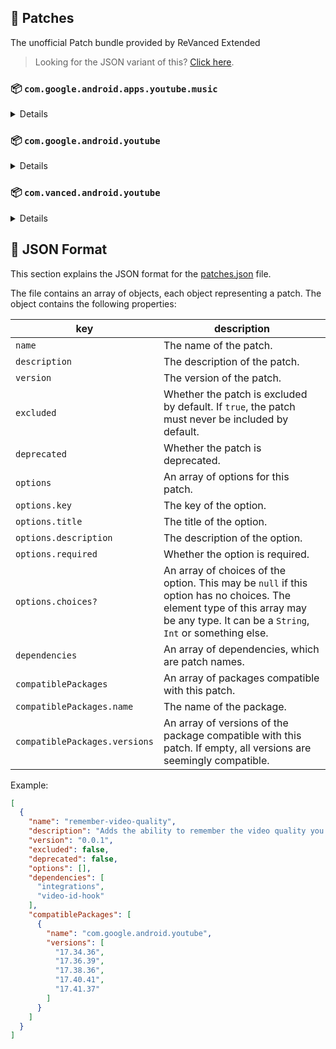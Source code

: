 ## 🧩 Patches

The unofficial Patch bundle provided by ReVanced Extended

> Looking for the JSON variant of this? [Click here](patches.json).

### 📦 `com.google.android.apps.youtube.music`
<details>

| 💊 Patch | 📜 Description | 🏹 Target Version |
|:--------:|:--------------:|:-----------------:|
| `minimized-playback-music` | Enables minimized playback on Kids music. | 5.29.52 |
| `tasteBuilder-remover` | Removes the "Tell us which artists you like" card from the home screen. | 5.29.52 |
| `hide-get-premium` | Removes all "Get Premium" evidences from the avatar menu. | 5.29.52 |
| `custom-branding-music-red` | Changes the YouTube Music launcher icon to your choice (defaults to ReVanced Red). | all |
| `custom-branding-music-revancify` | Changes the YouTube Music launcher icon to your choice (Revancify). | all |
| `compact-header` | Hides the music category bar at the top of the homepage. | 5.29.52 |
| `upgrade-button-remover` | Removes the upgrade tab from the pivot bar. | 5.29.52 |
| `background-play` | Enables playing music in the background. | 5.29.52 |
| `music-microg-support` | Allows YouTube Music ReVanced to run without root and under a different package name. | 5.29.52 |
| `custom-package-name-music` | Allows ReVanced Extended Music to run under a different package name than ReVanced Music (NON-ROOT users only!). | 5.29.52 |
| `music-video-ads` | Removes ads in the music player. | 5.29.52 |
| `codecs-unlock` | Adds more audio codec options. The new audio codecs usually result in better audio quality. | 5.29.52 |
| `exclusive-audio-playback` | Enables the option to play music without video. | 5.29.52 |
| `website-music` | Leave website URL in settings. | all |
| `tablet-mode` | Unlocks landscape mode. | 5.29.52 |
| `black-navbar` | Sets the navigation bar color to black. | 5.29.52 |
</details>

### 📦 `com.google.android.youtube`
<details>

| 💊 Patch | 📜 Description | 🏹 Target Version |
|:--------:|:--------------:|:-----------------:|
| `swipe-controls` | Adds volume and brightness swipe controls. | 17.41.37 |
| `overlay-buttons` | Add overlay buttons for YouTube - copy, copy with timestamp, repeat, download. | 17.41.37 |
| `overlay-buttons-alternative-icon` | Use alternative Icons for the overlay buttons. | 17.41.37 |
| `seekbar-tapping` | Enables tap-to-seek on the seekbar of the video player. | 17.41.37 |
| `disable-create-button` | Hides the create button in the navigation bar. | 17.41.37 |
| `hide-cast-button` | Hides the cast button in the video player. | all |
| `return-youtube-dislike` | Shows the dislike count of videos using the Return YouTube Dislike API. | 17.41.37 |
| `hide-autoplay-button` | Hides the autoplay button in the video player. | 17.41.37 |
| `hide-captions-button` | Hides the captions button in the video player. | 17.41.37 |
| `disable-auto-player-popup-panels` | Disable automatic popup panels (playlist or live chat) on video player. | 17.41.37 |
| `disable-startup-shorts-player` | Disables playing YouTube Shorts when launching YouTube. | 17.41.37 |
| `custom-branding-icon-red` | Changes the YouTube launcher icon to your choice (defaults to ReVanced Red). | all |
| `custom-branding-icon-blue` | Changes the YouTube launcher icon to your choice (ReVanced Blue). | all |
| `custom-branding-icon-revancify` | Changes the YouTube launcher icon to your choice (Revancify). | all |
| `custom-branding-name` | Changes the YouTube launcher name to your choice (defaults to ReVanced Extended). | all |
| `amoled` | Enables pure black theme. | all |
| `materialyou` | Enables MaterialYou theme for Android 12+. | all |
| `remove-playerbutton-background` | Disable Player Button Overlay Background. | all |
| `hide-pip-notification` | Disable pip notification when you first launch pip mode. | 17.41.37 |
| `hide-crowdfunding-box` | Hides the crowdfunding box between the player and video description. | 17.41.37 |
| `hide-time-and-seekbar` | Hides progress bar and time counter on videos. | 17.41.37 |
| `hide-watch-in-vr` | Hide the Watch in VR item from the menu item. | 17.41.37 |
| `extended` | Add ReVanced Extended Features. | 17.41.37 |
| `old-quality-layout` | Enables the original quality flyout menu. | 17.41.37 |
| `hide-shorts-button` | Hides the shorts button on the navigation bar. | 17.41.37 |
| `hide-watermark` | Hides creator's watermarks on videos. | 17.41.37 |
| `hide-email-address` | Hides the email address in the account switcher. | 17.41.37 |
| `sponsorblock` | Integrate SponsorBlock. | 17.41.37 |
| `enable-wide-searchbar` | Replaces the search icon with a wide search bar. This will hide the YouTube logo when active. | 17.41.37 |
| `tablet-mini-player` | Enables the tablet mini player layout. | 17.41.37 |
| `disable-auto-captions` | Disable forced captions from being automatically enabled. | 17.41.37 |
| `minimized-playback` | Enables minimized and background playback. | 17.41.37 |
| `client-spoof` | Spoofs the YouTube or Vanced client to prevent playback issues. | all |
| `client-spoof-v2` | Spoof the YouTube client version to prevent fullscreen rotation issue. | 17.41.37 |
| `translations` | Add Crowdin Translations. | all |
| `custom-video-buffer` | Lets you change the buffers of videos. | 17.41.37 |
| `always-autorepeat` | Always repeats the playing video again. | 17.41.37 |
| `microg-support` | Allows YouTube ReVanced to run without root and under a different package name with Vanced MicroG. | 17.41.37 |
| `custom-package-name` | Allows ReVanced Extended to run under a different package name than ReVanced (NON-ROOT users only!). | 17.41.37 |
| `settings` | Adds settings for ReVanced to YouTube. | all |
| `custom-playback-speed` | Adds more video playback speed options. | 17.41.37 |
| `hdr-auto-brightness` | Makes the brightness of HDR videos follow the system default. | 17.41.37 |
| `hide-button-container` | Removes button container. | 17.41.37 |
| `inapp-browser` | Use an external browser to open the url. | 17.41.37 |
| `parse-uri-redirect` | Follow direct links, bypassing youtube.com/redirect. | 17.41.37 |
| `hide-my-mix` | Remove My Mix from home feed and video player. | 17.41.37 |
| `optimize-resource` | Optimize resources to make your app lightweight, Add missing translations to YouTube. | all |
| `remember-video-quality` | Adds the ability to remember the video quality you chose in the video quality flyout. | 17.41.37 |
| `default-video-speed` | Adds the ability to set default video speed. | 17.41.37 |
| `video-ads` | Removes ads in the video player. | 17.41.37 |
| `general-ads` | Removes general ads. | 17.41.37 |
| `hide-infocard-suggestions` | Hides infocards in videos. | 17.41.37 |
| `website` | Leave website URL in ReVanced settings. | all |
</details>

### 📦 `com.vanced.android.youtube`
<details>

| 💊 Patch | 📜 Description | 🏹 Target Version |
|:--------:|:--------------:|:-----------------:|
| `client-spoof` | Spoofs the YouTube or Vanced client to prevent playback issues. | all |
</details>



## 📝 JSON Format

This section explains the JSON format for the [patches.json](patches.json) file.

The file contains an array of objects, each object representing a patch. The object contains the following properties:

| key                           | description                                                                                                                                                                           |
|-------------------------------|---------------------------------------------------------------------------------------------------------------------------------------------------------------------------------------|
| `name`                        | The name of the patch.                                                                                                                                                                |
| `description`                 | The description of the patch.                                                                                                                                                         |
| `version`                     | The version of the patch.                                                                                                                                                             |
| `excluded`                    | Whether the patch is excluded by default. If `true`, the patch must never be included by default.                                                                                     |
| `deprecated`                  | Whether the patch is deprecated.                                                                                                                                                      |
| `options`                     | An array of options for this patch.                                                                                                                                                   |
| `options.key`                 | The key of the option.                                                                                                                                                                |
| `options.title`               | The title of the option.                                                                                                                                                              |
| `options.description`         | The description of the option.                                                                                                                                                        |
| `options.required`            | Whether the option is required.                                                                                                                                                       |
| `options.choices?`            | An array of choices of the option. This may be `null` if this option has no choices. The element type of this array may be any type. It can be a `String`, `Int` or something else.   |
| `dependencies`                | An array of dependencies, which are patch names.                                                                                                                                      |
| `compatiblePackages`          | An array of packages compatible with this patch.                                                                                                                                      |
| `compatiblePackages.name`     | The name of the package.                                                                                                                                                              |
| `compatiblePackages.versions` | An array of versions of the package compatible with this patch. If empty, all versions are seemingly compatible.                                                                      |

Example:

```json
[
  {
    "name": "remember-video-quality",
    "description": "Adds the ability to remember the video quality you chose in the video quality flyout.",
    "version": "0.0.1",
    "excluded": false,
    "deprecated": false,
    "options": [],
    "dependencies": [
      "integrations",
      "video-id-hook"
    ],
    "compatiblePackages": [
      {
        "name": "com.google.android.youtube",
        "versions": [
          "17.34.36",
          "17.36.39",
          "17.38.36",
          "17.40.41",
          "17.41.37"
        ]
      }
    ]
  }
]
```